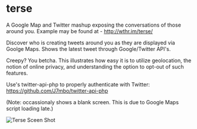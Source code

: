 terse
=====

A Google Map and Twitter mashup exposing the conversations of those around you. Example may be found at - http://wthr.im/terse/

Discover who is creating tweets around you as they are displayed via Goolge Maps. Shows the latest tweet through Google/Twitter API's.

Creepy? You betcha. This illustrates how easy it is to utilize geolocation, the notion of online privacy, and understanding the option to opt-out of such features.

Use's twitter-api-php to properly authenticate with Twitter: https://github.com/J7mbo/twitter-api-php

(Note: occassionaly shows a blank screen. This is due to Google Maps script loading late.)

![Terse Sceen Shot](http://wthr.im/terse/terse-screen-shot.png)
